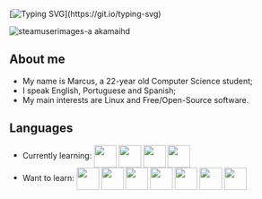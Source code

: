 [![Typing SVG](https://readme-typing-svg.herokuapp.com?font=Fira+Code&pause=1000&color=FFFFFF&width=435&lines=Welcome+to+my+GitHub+profile!;Bem-vinde+ao+meu+perfil+do+GitHub!)](https://git.io/typing-svg)

![steamuserimages-a akamaihd](https://github.com/marcuslaguardia/marcuslaguardia/assets/89594755/5b11b27b-7cce-41b0-b892-b93c7688ce3b)



## About me

- My name is Marcus, a 22-year old Computer Science student;
- I speak English, Portuguese and Spanish;
- My main interests are Linux and Free/Open-Source software.

## Languages
- Currently learning:
  <img align= "center" width= 40 height= 40 src="https://cdn.jsdelivr.net/gh/devicons/devicon/icons/python/python-original.svg"/>
  <img align = "center" width= 40 height = 40 src="https://cdn.jsdelivr.net/gh/devicons/devicon/icons/lua/lua-original.svg"/>
  <img align = "center" width= 40 height = 40 src="https://cdn.jsdelivr.net/gh/devicons/devicon/icons/c/c-original.svg" />
  <img align = "center" width= 40 height = 40 src="https://cdn.jsdelivr.net/gh/devicons/devicon/icons/bash/bash-original.svg" />
- Want to learn:
  <img align ="center" width = 40 height = 40 src="https://cdn.jsdelivr.net/gh/devicons/devicon/icons/java/java-original.svg" />
  <img align ="center" width = 40 height = 40 src="https://cdn.jsdelivr.net/gh/devicons/devicon/icons/html5/html5-original.svg"/>
  <img align = "center" width = 40 height = 40 src="https://cdn.jsdelivr.net/gh/devicons/devicon/icons/css3/css3-original.svg" />
  <img align = "center" width = 40 height = 40 src = "https://cdn.jsdelivr.net/gh/devicons/devicon/icons/javascript/javascript-original.svg" />
  <img align = "center" width = 40 height = 40 src = "https://cdn.jsdelivr.net/gh/devicons/devicon/icons/typescript/typescript-original.svg" />
  <img align = "center" width = 40 height = 40 src = "https://cdn.jsdelivr.net/gh/devicons/devicon/icons/haskell/haskell-original.svg" />
  <img align = "center" width = 40 height = 40 src = "https://cdn.jsdelivr.net/gh/devicons/devicon/icons/nixos/nixos-original.svg" />


          
